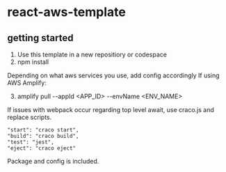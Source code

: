 # react-aws-template

## getting started
1. Use this template in a new repositiory or codespace
2. npm install

Depending on what aws services you use, add config accordingly
If using AWS Amplify: 

3. amplify pull --appId <APP_ID> --envName <ENV_NAME>

If issues with webpack occur regarding top level await, use craco.js and replace scripts.

    "start": "craco start",
    "build": "craco build",
    "test": "jest",
    "eject": "craco eject"

Package and config is included.
